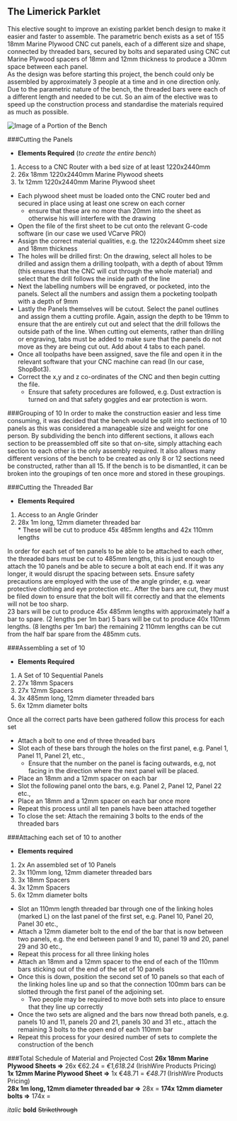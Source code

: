 ## The Limerick Parklet
This elective sought to improve an existing parklet bench design to make it easier and faster to assemble. The parametric bench exists as a set of 155 18mm Marine Plywood CNC cut panels, each of a different size and shape, connected by threaded bars, secured by bolts and separated using CNC cut Marine Plywood spacers of 18mm and 12mm thickness to produce a 30mm space between each panel.  
As the design was before starting this project, the bench could only be assembled by approximately 3 people at a time and in one direction only. Due to the parametric nature of the bench, the threaded bars were each of a different length and needed to be cut. So an aim of the elective was to speed up the construction process and standardise the materials required as much as possible. 

![Image of a Portion of the Bench](https://github.com/SAULdigitalfabrication/benchparklet/blob/master/IMG_2133.JPG)

###Cutting the Panels
  * **Elements Required** (_to create the entire bench_)
   1. Access to a CNC Router with a bed size of at least 1220x2440mm
   2. 26x 18mm 1220x2440mm Marine Plywood sheets
   3. 1x 12mm 1220x2440mm Marine Plywood sheet  
   
* Each plywood sheet must be loaded onto the CNC router bed and secured in place using at least one screw on each corner
  * ensure that these are no more than 20mm into the sheet as otherwise his will interfere with the drawing
* Open the file of the first sheet to be cut onto the relevant G-code software (in our case we used VCarve PRO)
* Assign the correct material qualities, e.g. the 1220x2440mm sheet size and 18mm thickness
* The holes will be drilled first: On the drawing, select all holes to be drilled and assign them a drilling toolpath, with a depth of about 19mm (this ensures that the CNC will cut through the whole material) and select that the drill follows the inside path of the line
* Next the labelling numbers will be engraved, or pocketed, into the panels. Select all the numbers and assign them a pocketing toolpath with a depth of 9mm
* Lastly the Panels themselves will be cutout. Select the panel outlines and assign them a cutting profile. Again, assign the depth to be 19mm to ensure that the are entirely cut out and select that the drill follows the outside path of the line. When cutting out elements, rather than drilling or engraving, tabs must be added to make sure that the panels do not move as they are being cut out. Add about 4 tabs to each panel.
* Once all toolpaths have been assigned, save the file and open it in the relevant software that your CNC machine can read (In our case, ShopBot3).
* Correct the x,y and z co-ordinates of the CNC and then begin cutting the file.
  * Ensure that safety procedures are followed, e.g. Dust extraction is turned on and that safety goggles and ear protection is worn.


###Grouping of 10 
In order to make the construction easier and less time consuming, it was decided that the bench would be split into sections of 10 panels as this was considered a manageable size and weight for one person. By subdividing the bench into different sections, it allows each section to be preassembled off site so that on-site, simply attaching each section to each other is the only assembly required. It also allows many different versions of the bench to be created as only 8 or 12 sections need be constructed, rather than all 15. If the bench is to be dismantled, it can be broken into the groupings of ten once more and stored in these groupings.

###Cutting the Threaded Bar
  * **Elements Required**
   1. Access to an Angle Grinder
   2. 28x 1m long, 12mm diameter threaded bar  
     * These will be cut to produce 45x 485mm lengths and 42x 110mm lengths
   
In order for each set of ten panels to be able to be attached to each other, the threaded bars must be cut to 485mm lengths, this is just enough to attach the 10 panels and be able to secure a bolt at each end. If it was any longer, it would disrupt the spacing between sets. Ensure safety precautions are employed with the use of the angle grinder, e.g. wear protective clothing and eye protection etc.. After the bars are cut, they must be filed down to ensure that the bolt will fit correctly and that the elements will not be too sharp.  
23 bars will be cut to produce 45x 485mm lengths with approximately half a bar to spare. (2 lengths per 1m bar)
5 bars will be cut to produce 40x 110mm lengths. (8 lengths per 1m bar) the remaining 2 110mm lengths can be cut from the half bar spare from the 485mm cuts.

###Assembling a set of 10
  * **Elements Required**
   1. A Set of 10 Sequential Panels
   2. 27x 18mm Spacers
   3. 27x 12mm Spacers
   4. 3x 485mm long, 12mm diameter threaded bars
   5. 6x 12mm diameter bolts  

Once all the correct parts have been gathered follow this process for each set  
* Attach a bolt to one end of three threaded bars
* Slot each of these bars through the holes on  the first panel, e.g. Panel 1, Panel 11, Panel 21, etc.,
  * Ensure that the number on the panel is facing outwards, e.g, not facing in the direction where the next panel will be placed.
* Place an 18mm and a 12mm spacer on each bar
* Slot the following panel onto the bars, e.g. Panel 2, Panel 12, Panel 22 etc.,
* Place an 18mm and a 12mm spacer on each bar once more
* Repeat this process until all ten panels have been attached together
* To close the set: Attach the remaining 3 bolts to the ends of the threaded bars

###Attaching each set of 10 to another
  * **Elements required**
   1. 2x An assembled set of 10 Panels
   2. 3x 110mm long, 12mm diameter threaded bars
   3. 3x 18mm Spacers
   4. 3x 12mm Spacers
   5. 6x 12mm diameter bolts
   
* Slot an 110mm length threaded bar through one of the linking holes (marked L) on the last panel of the first set, e.g. Panel 10, Panel 20, Panel 30 etc.,
* Attach a 12mm diameter bolt to the end of the bar that is now between two panels, e.g. the end between panel 9 and 10, panel 19 and 20, panel 29 and 30 etc.,
* Repeat this process for all three linking holes
* Attach an 18mm and a 12mm spacer to the end of each of the 110mm bars sticking out of the end of the set of 10 panels
* Once this is down, position the second set of 10 panels so that each of the linking holes line up and so that the connection 100mm bars can be slotted through the first panel of the adjoining set.
  * Two people may be required to move both sets into place to ensure that they line up correctly
* Once the two sets are aligned and the bars now thread both panels, e.g. panels 10 and 11, panels 20 and 21, panels 30 and 31 etc., attach the remaining 3 bolts to the open end of each 110mm bar
* Repeat this process for your desired number of sets to complete the construction of the bench

###Total Schedule of Material and Projected Cost
**26x 18mm Marine Plywood Sheets =>** 26x €62.24 = _€1,618.24_ (IrishWire Products Pricing)  
**1x 12mm Marine Plywood Sheet =>** 1x €48.71 = _€48.71_ (IrishWire Products Pricing)  
**28x 1m long, 12mm diameter threaded bar =>** 28x  =
**174x 12mm diameter bolts =>** 174x =


_italic_
**bold** 
~~Strikethrough~~
